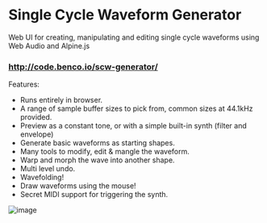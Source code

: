 # Single Cycle Waveform Generator

Web UI for creating, manipulating and editing single cycle waveforms using Web Audio and Alpine.js

### http://code.benco.io/scw-generator/

Features:
- Runs entirely in browser.
- A range of sample buffer sizes to pick from, common sizes at 44.1kHz provided.
- Preview as a constant tone, or with a simple built-in synth (filter and envelope)
- Generate basic waveforms as starting shapes.
- Many tools to modify, edit & mangle the waveform.
- Warp and morph the wave into another shape.
- Multi level undo.
- Wavefolding!
- Draw waveforms using the mouse!
- Secret MIDI support for triggering the synth.

![image](https://user-images.githubusercontent.com/14982936/157771197-e7834d8c-e8ac-475c-8fc6-900371cba739.png)

